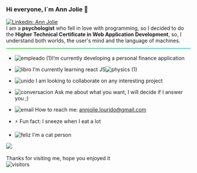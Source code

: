 ### Hi everyone, I´m Ann Jolie 👋
<!--
COVER LETTER
-->
[![Linkedin: Ann Jolie](https://img.shields.io/badge/-Ann_Jolie-blue?logo=Linkedin&logoColor=white&link=https://www.linkedin.com/in/ann-jolie-lourido-9a93a3a9)](https://www.linkedin.com/in/ann-jolie-lourido-9a93a3a9)<br>
I am a **psychologist** who fell in love with programming, so I decided to do the **Higher Technical Certificate in Web Application Development**, so, I understand both worlds, the user's mind and the language of machines.
![----------------------------------------------------](https://github.com/annjolie/annjolie/blob/main/assets/colorhr.png)

<!--
ABOUT ME
-->

- ![empleado (1)](https://user-images.githubusercontent.com/49305448/122732412-89867480-d27c-11eb-9e68-bc4825fc4778.png)I’m currently developing a personal finance application 
- ![libro](https://user-images.githubusercontent.com/49305448/122732498-a327bc00-d27c-11eb-9d19-36385831712c.png) I’m currently learning react JS![physics (1)](https://user-images.githubusercontent.com/49305448/122733127-2f39e380-d27d-11eb-91fe-4189d75d58ee.png)

- ![unido](https://user-images.githubusercontent.com/49305448/122734134-1bdb4800-d27e-11eb-9e35-f5a4f192df67.png)
I am looking to collaborate on any interesting project
- ![conversacion](https://user-images.githubusercontent.com/49305448/122736446-5514b780-d280-11eb-8656-2388a8b6c269.png) Ask me about what you want, I will decide if I answer you ;)
- ![email](https://user-images.githubusercontent.com/49305448/122737370-424eb280-d281-11eb-865a-108f6d5d4f13.png) How to reach me: annjolie.lourido@gmail.com
- ⚡ Fun fact: I sneeze when I eat a lot
- ![feliz](https://user-images.githubusercontent.com/49305448/122741802-9eb3d100-d285-11eb-910b-5720c9fada2c.png) I'm a cat person

<img height="180em" src="https://github-readme-stats.vercel.app/api?username=annjolie&show_icons=true&hide_border=true&&count_private=true&include_all_commits=true" />

Thanks for visiting me, hope you enjoyed it<br>
![visitors](https://visitor-badge.glitch.me/badge?page_id=$annjolie.$annjolie)

